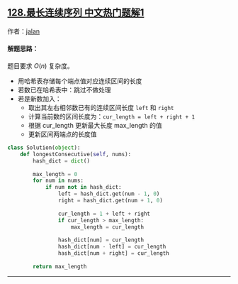 ## [128.最长连续序列 中文热门题解1](https://leetcode.cn/problems/longest-consecutive-sequence/solutions/100000/dong-tai-gui-hua-python-ti-jie-by-jalan)

作者：[jalan](https://leetcode.cn/u/jalan)
#### 解题思路：
题目要求 $O(n)$ 复杂度。

- 用哈希表存储每个端点值对应连续区间的长度
- 若数已在哈希表中：跳过不做处理
- 若是新数加入：
    - 取出其左右相邻数已有的连续区间长度 `left` 和 `right`
    - 计算当前数的区间长度为：`cur_length = left + right + 1`
    - 根据 cur_length 更新最大长度 max_length 的值
    - 更新区间两端点的长度值

```Python []
class Solution(object):
    def longestConsecutive(self, nums):
        hash_dict = dict()
        
        max_length = 0
        for num in nums:
            if num not in hash_dict:
                left = hash_dict.get(num - 1, 0)
                right = hash_dict.get(num + 1, 0)
                
                cur_length = 1 + left + right
                if cur_length > max_length:
                    max_length = cur_length
                
                hash_dict[num] = cur_length
                hash_dict[num - left] = cur_length
                hash_dict[num + right] = cur_length
                
        return max_length
```

----

